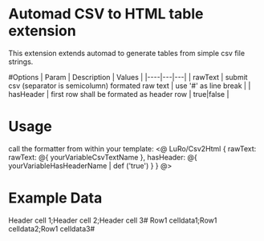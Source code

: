 # Automad CSV to HTML table extension
This extension extends automad to generate tables from simple csv file strings.

#Options
| Param | Description | Values |
|----|---|---|
| rawText | submit csv (separator is semicolumn) formated raw text | use '#' as line break |
| hasHeader | first row shall be formated as header row | true\|false |

# Usage
call the formatter from within your template:
<@ LuRo/Csv2Html { rawText: rawText: @{ yourVariableCsvTextName }, hasHeader: @{ yourVariableHasHeaderName | def ('true') } } @>

# Example Data
Header cell 1;Header cell 2;Header cell 3#
Row1 celldata1;Row1 celldata2;Row1 celldata3#
